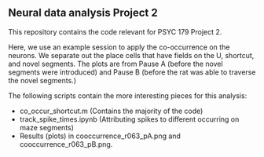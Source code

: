 ## Neural data analysis Project 2

This repository contains the code relevant for PSYC 179 Project 2.

Here, we use an example session to apply the co-occurrence on the neurons. We separate out the place cells that have fields on the U, shortcut, and novel segments. The plots are from Pause A (before the novel segments were introduced) and Pause B (before the rat was able to traverse the novel segments.)

The following scripts contain the more interesting pieces for this analysis:
- co_occur_shortcut.m (Contains the majority of the code)
- track_spike_times.ipynb (Attributing spikes to different occurring on maze segments) 
- Results (plots) in cooccurrence_r063_pA.png and cooccurrence_r063_pB.png.
